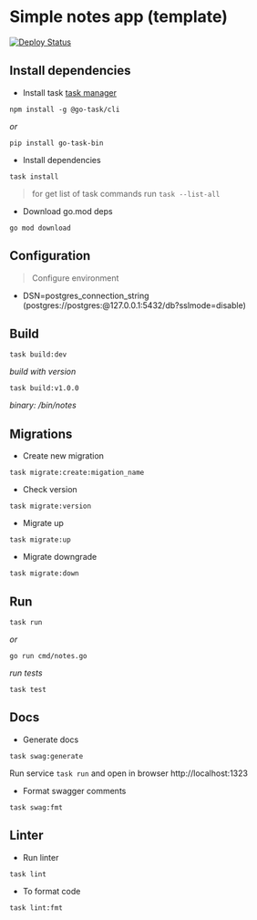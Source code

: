 # Simple notes app (template)

[![Deploy Status](https://github.com/xsqrty/notes/actions/workflows/deploy.yml/badge.svg)](https://github.com/xsqrty/notes/actions/workflows/deploy.yml)

## Install dependencies

* Install task [task manager](https://taskfile.dev/installation/)

```shell
npm install -g @go-task/cli
```

*or*

```shell
pip install go-task-bin
```

* Install dependencies

```shell
task install
```

> for get list of task commands run `task --list-all`

* Download go.mod deps

```shell
go mod download
```

## Configuration

> Configure environment

* DSN=postgres_connection_string (postgres://postgres:@127.0.0.1:5432/db?sslmode=disable)

## Build

```shell
task build:dev
```

*build with version*

```shell
task build:v1.0.0
```

*binary: /bin/notes*

## Migrations

* Create new migration

```shell
task migrate:create:migation_name
```

* Check version

```shell
task migrate:version
```

* Migrate up

```shell
task migrate:up
```

* Migrate downgrade

```shell
task migrate:down
```

## Run

```shell
task run
```

*or*

```shell
go run cmd/notes.go
```

*run tests*

```shell
task test
```

## Docs

* Generate docs

```shell
task swag:generate
```

Run service `task run` and open in browser http://localhost:1323

* Format swagger comments

```shell
task swag:fmt
```

## Linter

* Run linter

```shell
task lint
```

* To format code

```shell
task lint:fmt
```